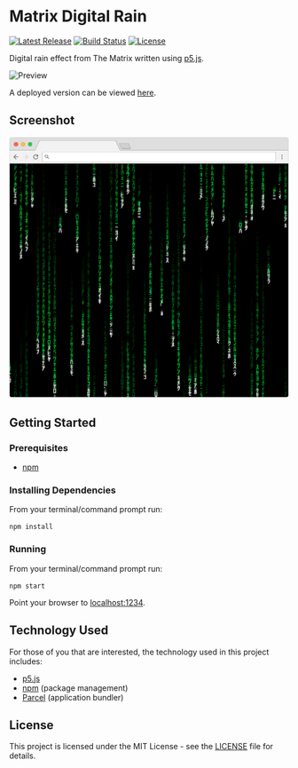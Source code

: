 # Matrix Digital Rain

[![Latest Release](https://img.shields.io/github/release/vanillaSlice/MatrixDigitalRain.svg)](https://github.com/vanillaSlice/MatrixDigitalRain/releases/latest)
[![Build Status](https://img.shields.io/travis/vanillaSlice/MatrixDigitalRain/master.svg)](https://travis-ci.org/vanillaSlice/MatrixDigitalRain)
[![License](https://img.shields.io/github/license/vanillaSlice/MatrixDigitalRain.svg)](LICENSE)

Digital rain effect from The Matrix written using [p5.js](https://p5js.org/).

![Preview](/images/preview-1.gif)

A deployed version can be viewed [here](https://matrixdigitalrain.mikelowe.xyz/).

## Screenshot

![Screenshot](/images/screenshot-1.png)

## Getting Started

### Prerequisites

* [npm](https://www.npmjs.com/)

### Installing Dependencies

From your terminal/command prompt run:

```
npm install
```

### Running

From your terminal/command prompt run:

```
npm start
```

Point your browser to [localhost:1234](http://localhost:1234).

## Technology Used

For those of you that are interested, the technology used in this project includes:

* [p5.js](https://p5js.org/)
* [npm](https://www.npmjs.com/) (package management)
* [Parcel](https://parceljs.org/) (application bundler)

## License

This project is licensed under the MIT License - see the [LICENSE](LICENSE) file for details.
